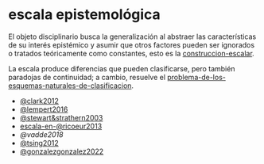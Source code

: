 # escala epistemológica

El objeto disciplinario busca la generalización al abstraer las características de su interés epistémico y asumir que otros factores pueden ser ignorados o tratados teóricamente como constantes, esto es la [construccion-escalar](construccion-escalar.md).

La escala produce diferencias que pueden clasificarse, pero también paradojas de continuidad; a cambio, resuelve el [problema-de-los-esquemas-naturales-de-clasificacion](problema-de-los-esquemas-naturales-de-clasificacion.md).

* [@clark2012](@clark2012.md)
* [@lempert2016](@lempert2016.md)
* [@stewart&strathern2003](@stewart&strathern2003.md)
* [escala-en-@ricoeur2013](escala-en-@ricoeur2013.md)
* *@vadde2018*
* [@tsing2012](@tsing2012.md)
* [@gonzalezgonzalez2022](@gonzalezgonzalez2022.md)
